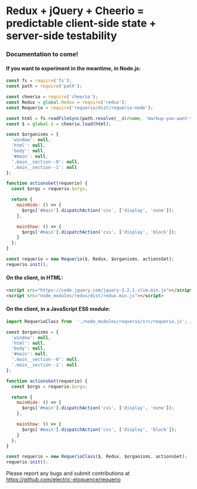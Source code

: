# Redux + jQuery + Cheerio = predictable client-side state + server-side testability

### Documentation to come!

#### If you want to experiment in the meantime, in Node.js:

```javascript
const fs = require('fs');
const path = require('path');

const cheerio = require('cheerio');
const Redux = global.Redux = require('redux');
const Requerio = require('requerio/dist/requerio-node');

const html = fs.readFileSync(path.resolve(__dirname, 'markup-you-want-to-test.html'), 'utf8');
const $ = global.$ = cheerio.load(html);

const $organisms = {
  'window': null,
  'html': null,
  'body': null,
  '#main': null,
  '.main__section--0': null,
  '.main__section--1': null
};

function actionsGet(requerio) {
  const $orgs = requerio.$orgs;

  return {
    mainHide: () => {
      $orgs['#main'].dispatchAction('css', ['display', 'none']);
    },

    mainShow: () => {
      $orgs['#main'].dispatchAction('css', ['display', 'block']);
    }
  };
}

const requerio = new Requerio($, Redux, $organisms, actionsGet);
requerio.init();
```

#### On the client, in HTML:

```html
<script src="https://code.jquery.com/jquery-3.2.1.slim.min.js"></script>
<script src="node_modules/redux/dist/redux.min.js"></script>
```

#### On the client, in a JavaScript ES6 module:

```javascript
import RequerioClass from  './node_modules/requerio/src/requerio.js'; // MS Edge bug prevents same varname as classname.

const $organisms = {
  'window': null,
  'html': null,
  'body': null,
  '#main': null,
  '.main__section--0': null,
  '.main__section--1': null
};

function actionsGet(requerio) {
  const $orgs = requerio.$orgs;

  return {
    mainHide: () => {
      $orgs['#main'].dispatchAction('css', ['display', 'none']);
    },

    mainShow: () => {
      $orgs['#main'].dispatchAction('css', ['display', 'block']);
    }
  };
}

const requerio = new RequerioClass($, Redux, $organisms, actionsGet);
requerio.init();
```

Please report any bugs and submit contributions at 
https://github.com/electric-eloquence/requerio
